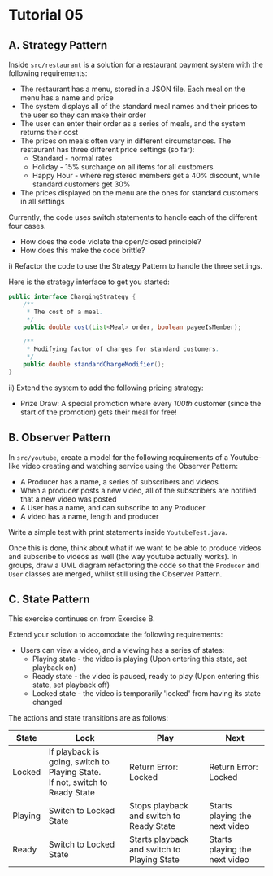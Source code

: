 # Tutorial 05
## A. Strategy Pattern
Inside `src/restaurant` is a solution for a restaurant payment system with the following requirements:

- The restaurant has a menu, stored in a JSON file. Each meal on the menu has a name and price
- The system displays all of the standard meal names and their prices to the user so they can make their order
- The user can enter their order as a series of meals, and the system returns their cost
- The prices on meals often vary in different circumstances. The restaurant has three different price settings (so far):
    - Standard - normal rates
    - Holiday - 15% surcharge on all items for all customers
    - Happy Hour - where registered members get a 40% discount, while standard customers get 30%
- The prices displayed on the menu are the ones for standard customers in all settings

Currently, the code uses switch statements to handle each of the different four cases.
- How does the code violate the open/closed principle?
- How does this make the code brittle?

 i) Refactor the code to use the Strategy Pattern to handle the three settings.

Here is the strategy interface to get you started:

```java
public interface ChargingStrategy {
    /**
     * The cost of a meal.
     */
    public double cost(List<Meal> order, boolean payeeIsMember);

    /**
     * Modifying factor of charges for standard customers.
     */
    public double standardChargeModifier();
}
```

 ii) Extend the system to add the following pricing strategy:
  - Prize Draw: A special promotion where every *100th* customer (since the start of the promotion) gets their meal for free!

## B. Observer Pattern
In `src/youtube`, create a model for the following requirements of a Youtube-like video creating and watching service using the Observer Pattern:
- A Producer has a name, a series of subscribers and videos
- When a producer posts a new video, all of the subscribers are notified that a new video was posted
- A User has a name, and can subscribe to any Producer
- A video has a name, length and producer

Write a simple test with print statements inside `YoutubeTest.java`.

Once this is done, think about what if we want to be able to produce videos and subscribe to videos as well (the way youtube actually works). In groups, draw a UML diagram refactoring the code so that the `Producer` and `User` classes are merged, whilst still using the Observer Pattern.

## C. State Pattern
This exercise continues on from Exercise B.

Extend your solution to accomodate the following requirements:

- Users can view a video, and a viewing has a series of states:
    - Playing state - the video is playing (Upon entering this state, set playback on)
    - Ready state - the video is paused, ready to play (Upon entering this state, set playback off)
    - Locked state - the video is temporarily 'locked' from having its state changed

The actions and state transitions are as follows:

| State      | Lock       | Play  | Next      |
| -----      | -------       | -------       | ----      |
| Locked     | If playback is going, switch to Playing State. <br> If not, switch to Ready State | Return Error: Locked | Return Error: Locked |
| Playing    | Switch to Locked State | Stops playback and switch to Ready State | Starts playing the next video |
| Ready      | Switch to Locked State | Starts playback and switch to Playing State | Starts playing the next video |
